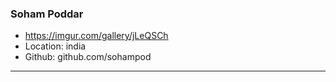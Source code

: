 ### Soham Poddar

- https://imgur.com/gallery/jLeQSCh
- Location: india
- Github: github.com/sohampod

***
